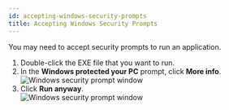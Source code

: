 ```yaml
---
id: accepting-windows-security-prompts
title: Accepting Windows Security Prompts
---
```


You may need to accept security prompts to run an application.

1. Double-click the EXE file that you want to run.
2. In the **Windows protected your PC** prompt, click **More info**.
![Windows security prompt window](/media/windows_security_prompt.png)
1. Click **Run anyway**.  
![Windows security prompt window](/media/windows_security_prompt_2.png)
